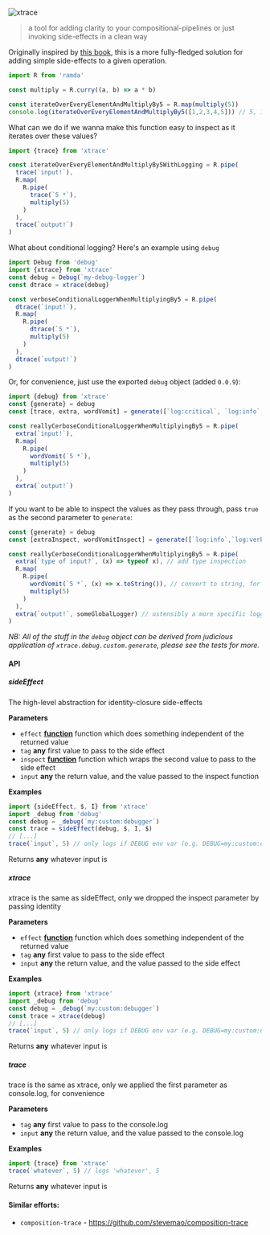 ![xtrace](https://cdn.rawgit.com/brekk/xtrace/554215b/logo.svg)

> a tool for adding clarity to your compositional-pipelines or just invoking side-effects in a clean way

Originally inspired by [this book](https://drboolean.gitbooks.io/mostly-adequate-guide/content/ch5.html#debugging), this is a more fully-fledged solution for adding simple side-effects to a given operation.

```js
import R from 'ramda'

const multiply = R.curry((a, b) => a * b)

const iterateOverEveryElementAndMultiplyBy5 = R.map(multiply(5))
console.log(iterateOverEveryElementAndMultiplyBy5([1,2,3,4,5])) // 5, 10, 15, 20, 25
```

What can we do if we wanna make this function easy to inspect as it iterates over these values?

```js
import {trace} from 'xtrace'

const iterateOverEveryElementAndMultiplyBy5WithLogging = R.pipe(
  trace(`input!`),
  R.map(
    R.pipe(
      trace(`5 *`),
      multiply(5)
    )
  ),
  trace(`output!`)
)
```

What about conditional logging? Here's an example using `debug`

```js
import Debug from 'debug'
import {xtrace} from 'xtrace'
const debug = Debug(`my-debug-logger`)
const dtrace = xtrace(debug)

const verboseConditionalLoggerWhenMultiplyingBy5 = R.pipe(
  dtrace(`input!`),
  R.map(
    R.pipe(
      dtrace(`5 *`),
      multiply(5)
    )
  ),
  dtrace(`output!`)
)
```

Or, for convenience, just use the exported `debug` object (added `0.0.9`):

```js
import {debug} from 'xtrace'
const {generate} = debug
const [trace, extra, wordVomit] = generate([`log:critical`, `log:info`,`log:verbose`], false)

const reallyCerboseConditionalLoggerWhenMultiplyingBy5 = R.pipe(
  extra(`input!`),
  R.map(
    R.pipe(
      wordVomit(`5 *`),
      multiply(5)
    )
  ),
  extra(`output!`)
)
```

If you want to be able to inspect the values as they pass through, pass `true` as the second parameter to `generate`:

```js
const {generate} = debug
const [extraInspect, wordVomitInspect] = generate([`log:info`,`log:verbose`], true)

const reallyCerboseConditionalLoggerWhenMultiplyingBy5 = R.pipe(
  extra(`type of input?`, (x) => typeof x), // add type inspection
  R.map(
    R.pipe(
      wordVomit(`5 *`, (x) => x.toString()), // convert to string, for fun
      multiply(5)
    )
  ),
  extra(`output!`, someGlobalLogger) // ostensibly a more specific logger
)
```

_NB: All of the stuff in the `debug` object can be derived from judicious application of `xtrace.debug.custom.generate`, please see the tests for more._

#### API

<!-- Generated by documentation.js. Update this documentation by updating the source code. -->

##### sideEffect

The high-level abstraction for identity-closure side-effects

**Parameters**

-   `effect` **[function](https://developer.mozilla.org/en-US/docs/Web/JavaScript/Reference/Statements/function)** function which does something independent of the returned value
-   `tag` **any** first value to pass to the side effect
-   `inspect` **[function](https://developer.mozilla.org/en-US/docs/Web/JavaScript/Reference/Statements/function)** function which wraps the second value to pass to the side effect
-   `input` **any** the return value, and the value passed to the inspect function

**Examples**

```javascript
import {sideEffect, $, I} from 'xtrace'
import _debug from 'debug'
const debug = _debug(`my:custom:debugger`)
const trace = sideEffect(debug, $, I, $)
// [...]
trace(`input`, 5) // only logs if DEBUG env var (e.g. DEBUG=my:custom:debugger node this-file.js)
```

Returns **any** whatever input is

##### xtrace

xtrace is the same as sideEffect, only we dropped the inspect parameter by passing identity

**Parameters**

-   `effect` **[function](https://developer.mozilla.org/en-US/docs/Web/JavaScript/Reference/Statements/function)** function which does something independent of the returned value
-   `tag` **any** first value to pass to the side effect
-   `input` **any** the return value, and the value passed to the side effect

**Examples**

```javascript
import {xtrace} from 'xtrace'
import _debug from 'debug'
const debug = _debug(`my:custom:debugger`)
const trace = xtrace(debug)
// [...]
trace(`input`, 5) // only logs if DEBUG env var (e.g. DEBUG=my:custom:debugger node this-file.js)
```

Returns **any** whatever input is

##### trace

trace is the same as xtrace, only we applied the first parameter as console.log, for convenience

**Parameters**

-   `tag` **any** first value to pass to the console.log
-   `input` **any** the return value, and the value passed to the console.log

**Examples**

```javascript
import {trace} from 'xtrace'
trace(`whatever`, 5) // logs 'whatever', 5
```

Returns **any** whatever input is

#### Similar efforts:

-   `composition-trace` - <https://github.com/stevemao/composition-trace>

